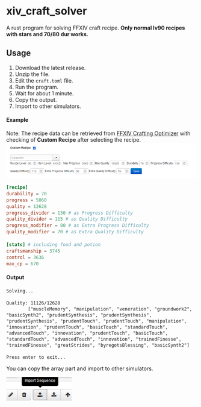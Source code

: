 # xiv_craft_solver
A rust program for solving FFXIV craft recipe. **Only normal lv90 recipes with stars and 70/80 dur works.**

## Usage
1. Download the latest release.
2. Unzip the file.
3. Edit the `craft.toml` file.
4. Run the program.
5. Wait for about 1 minute.
6. Copy the output.
7. Import to other simulators.

#### Example
Note: The recipe data can be retrieved from [FFXIV Crafting Optimizer](https://yyyy.games/crafter/#/simulator)
with checking of **Custom Recipe** after selecting the recipe.
![img.png](img.png)
```toml
[recipe]
durability = 70
progress = 5060
quality = 12628
progress_divider = 130 # as Progress Difficulty
quality_divider = 115 # as Quality Difficulty
progress_modifier = 80 # as Extra Progress Difficulty
quality_modifier = 70 # as Extra Quality Difficulty

[stats] # including food and potion
craftsmanship = 3745
control = 3636
max_cp = 670
```

#### Output
```
Solving...

Quality: 11126/12628
        ["muscleMemory", "manipulation", "veneration", "groundwork2", "basicSynth2", "prudentSynthesis", "prudentSynthesis", "prudentSynthesis", "prudentTouch", "prudentTouch", "manipulation", "innovation", "prudentTouch", "basicTouch", "standardTouch", "advancedTouch", "innovation", "prudentTouch", "basicTouch", "standardTouch", "advancedTouch", "innovation", "trainedFinesse", "trainedFinesse", "greatStrides", "byregotsBlessing", "basicSynth2"]

Press enter to exit...
```

You can copy the array part and import to other simulators.

![img_1.png](img_1.png)